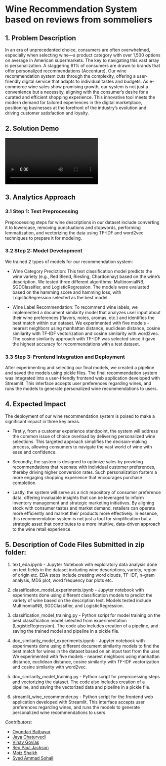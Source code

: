 # Wine Recommendation System based on reviews from sommeliers

## 1. Problem Description
In an era of unprecedented choice, consumers are often overwhelmed, especially when selecting wine—a product category with over 1,500 options on average in American supermarkets. The key to navigating this vast array is personalization. A staggering 91% of consumers are drawn to brands that offer personalized recommendations (Accenture). Our wine recommendation system cuts through the complexity, offering a user-friendly digital service that adapts to individual tastes and budgets. As e-commerce wine sales show promising growth, our system is not just a convenience but a necessity, aligning with the consumer’s desire for a curated and efficient shopping experience. This innovative tool meets the modern demand for tailored experiences in the digital marketplace, positioning businesses at the forefront of the industry’s evolution and driving customer satisfaction and loyalty.

## 2. Solution Demo

<video controls src="Solution Demo.mp4" title="Solution Demo"></video>

## 3. Analytics Approach

### 3.1 Step 1: Text Preprocessing
Preprocessing steps for wine descriptions in our dataset include converting it to lowercase, removing punctuations and stopwords, performing lemmatization, and vectorizing the data using TF-IDF and word2vec techniques to prepare it for modeling.

### 3.2 Step 2: Model Development
We trained 2 types of models for our recommendation system:

- Wine Category Prediction: This text classification model predicts the wine variety (e.g., Red Blend, Riesling, Chardonnay) based on the wine’s description. We tested three different algorithms: MultinomialNB, SGDClassifier, and LogisticRegression. The models were evaluated based on the hamming score and hamming loss, with LogisticRegression selected as the best model.

- Wine Label Recommendation: To recommend wine labels, we implemented a document similarity model that analyzes user input about their wine preferences (flavors, notes, aromas, etc.) and identifies the best match within our dataset. We experimented with five models - nearest neighbors using manhattan distance, euclidean distance, cosine similarity with TF-IDF vectorization and cosine similarity with word2vec. The cosine similarity approach with TF-IDF was selected since it gave the highest accuracy for recommendations with a test dataset.

### 3.3 Step 3: Frontend Integration and Deployment
After experimenting and selecting our final models, we created a pipeline and saved the models using pickle files. The final recommendation system was integrated into a user-friendly frontend web application developed with Streamlit. This interface accepts user preferences regarding wines, and runs the models to generate personalized wine recommendations to users.


## 4. Expected Impact
The deployment of our wine recommendation system is poised to make a significant impact in three key areas.

- Firstly, from a customer experience standpoint, the system will address the common issue of choice overload by delivering personalized wine selections. This targeted approach simplifies the decision-making process, allowing consumers to navigate the vast world of wine with ease and confidence.

- Secondly, the system is designed to optimize sales by providing recommendations that resonate with individual customer preferences, thereby driving higher conversion rates. Such personalization fosters a more engaging shopping experience that encourages purchase completion. 

- Lastly, the system will serve as a rich repository of consumer preference data, offering invaluable insights that can be leveraged to inform inventory management and strategic marketing initiatives. By aligning stock with consumer tastes and market demand, retailers can operate more efficiently and market their products more effectively. In essence, this recommendation system is not just a tool for simplification but a strategic asset that
contributes to a more intuitive, data-driven approach to the wine retail experience.


## 5. Description of Code Files Submitted in zip folder:

1. text_eda.ipynb - Jupyter Notebook with exploratory data analysis done on text fields in the dataset including wine descriptions, variety, region of origin etc. EDA steps include creating word clouds, TF-IDF, n-gram analysis, MDS plot, word frequency bar plots etc.

2. classification_model_experiments.ipynb - Jupyter notebook with experiments done using different classification models to predict the variety of wine based on the description text. Models tested include MultinomialNB, SGDClassifier, and LogisticRegression.

3. classification_model_training.py - Python script for model training on the best classification model selected from experimentation (LogisticRegression). The code also includes creation of a pipeline, and saving the trained model and pipeline in a pickle file.

4. doc_similarity_model_experiments.ipynb - Jupyter notebook with experiments done using different document similarity models to find the best match for wines in the dataset based on an input text from the user. We experimented with five models - nearest neighbors using manhattan distance, euclidean distance, cosine similarity with TF-IDF vectorization and cosine similarity with word2vec.

5. doc_similarity_model_training.py - Python script for preprocessing steps and vectorizing the dataset. The code also includes creation of a pipeline, and saving the vectorized data and pipeline in a pickle file.

6. streamlit_wine_recommender.py - Python script for the frontend web application developed with Streamlit. This interface accepts user preferences regarding wines, and runs the models to generate personalized wine recommendations to users.


*Contributors:*
- [Oyundari Batbayar](https://github.com/obatbayar1)
- [Jaya Chaturvedi](https://github.com/Jaya2404)
- [Vinay Govias](https://github.com/vin1652)
- [Reo Paul Jackson](https://github.com/reojackson31)
- [Moiz Shaikh](https://github.com/MoizZahidShaikh)
- [Syed Ammad Sohail](https://github.com/ammadsohail99)


